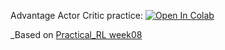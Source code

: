 Advantage Actor Critic practice:
[![Open In Colab](https://colab.research.google.com/assets/colab-badge.svg)](https://colab.research.google.com/github/neychev/harbour_dlia2020/blob/master/day13/practice_A2C.ipynb)


_Based on [Practical_RL week08](https://github.com/yandexdataschool/Practical_RL/tree/spring20/week08_pomdp)